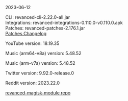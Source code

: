 2023-06-12
  
CLI: revanced-cli-2.22.0-all.jar  
Integrations: revanced-integrations-0.110.0-v0.110.0.apk  
Patches: revanced-patches-2.176.1.jar  
[Patches Changelog](https://github.com/revanced/revanced-patches/releases/tag/v2.176.1)  

YouTube version: 18.19.35  

Music (arm64-v8a) version: 5.48.52  

Music (arm-v7a) version: 5.48.52  

Twitter version: 9.92.0-release.0  

Reddit version: 2023.22.0  

[revanced-magisk-module repo](https://github.com/j-hc/revanced-magisk-module)
